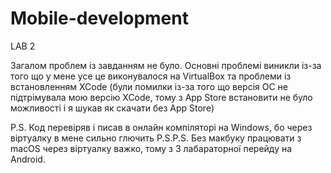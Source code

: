 # Mobile-development
LAB 2

Загалом проблем із завданням не було. Основні проблемі виникли із-за того що у мене усе це виконувалося на VirtualBox та проблеми із встановленням XCode (були помилки із-за того що версія ОС не підтрімувала мою версію XCode, тому з App Store встановити не було можливості і я шукав як скачати без App Store)

P.S. Код перевіряв і писав в онлайн компіляторі на Windows, бо через віртуалку в мене сильно глючить
P.S.P.S. Без макбуку працювати з macOS через віртуалку важко, тому з 3 лабараторної перейду на Android.
